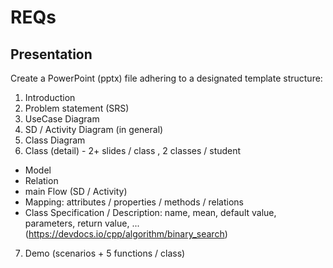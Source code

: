 
# REQs


## Presentation
Create a PowerPoint (pptx) file adhering to a designated template structure:

1. Introduction
2. Problem statement (SRS)
3. UseCase Diagram
4. SD / Activity Diagram (in general)
5. Class Diagram
6. Class (detail) - 2+ slides / class , 2 classes / student
- Model
- Relation
- main Flow (SD / Activity)
- Mapping: attributes / properties / methods / relations
- Class Specification / Description:  name, mean, default value, parameters, return value, ... (https://devdocs.io/cpp/algorithm/binary_search)
7. Demo (scenarios + 5 functions / class) 
